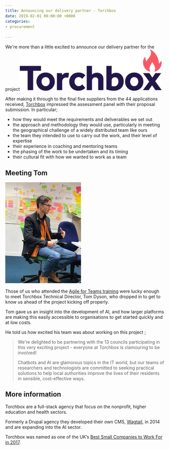 ```yaml
---
title: Announcing our delivery partner - Torchbox
date: 2019-02-01 00:00:00 +0000
categories:
- procurement

---
```

We're more than a little excited to announce our delivery partner for the project![Torchbox logo](/uploads/torchbox.jpg "Torchbox Ltd")

After making it through to the final five suppliers from the 44 applications received, [Torchbox](https://torchbox.com) impressed the assessment panel with their proposal submission. In particular;

* how they would meet the requirements and deliverables we set out
* the approach and methodology they would use, particularly in meeting the geographical challenge of a widely distributed team like ours
* the team they intended to use to carry out the work, and their level of expertise
* their experience in coaching and mentoring teams
* the phasing of the work to be undertaken and its timing
* their cultural fit with how we wanted to work as a team

## Meeting Tom

![](/uploads/Tom_Dyson.jpg)

Those of us who attended the [Agile for Teams training](https://localdigitalchatbots.github.io/agile/training/2019/01/30/getting-agile/) were lucky enough to meet Torchbox Technical Director, Tom Dyson, who dropped in to get to know us ahead of the project kicking off properly.

Tom gave us an insight into the development of AI, and how larger platforms are making this easily accessible to organisations to get started quickly and at low costs.

He told us how excited his team was about working on this project ;

> We're delighted to be partnering with the 13 councils participating in this very exciting project - everyone at Torchbox is clamouring to be involved!
>
> Chatbots and AI are glamorous topics in the IT world, but our teams of researchers and technologists are committed to seeking practical solutions to help local authorities improve the lives of their residents in sensible, cost-effective ways.

## More information

Torchbox are a full-stack agency that focus on the nonprofit, higher education and health sectors.

Formerly a Drupal agency they developed their own CMS, [Wagtail](), in 2014 and are expanding into the AI sector.

Torchbox was named as one of the UK’s [Best Small Companies to Work For in 2017](https://torchbox.com/blog/torchbox-named-one-best-places-work-uk/).